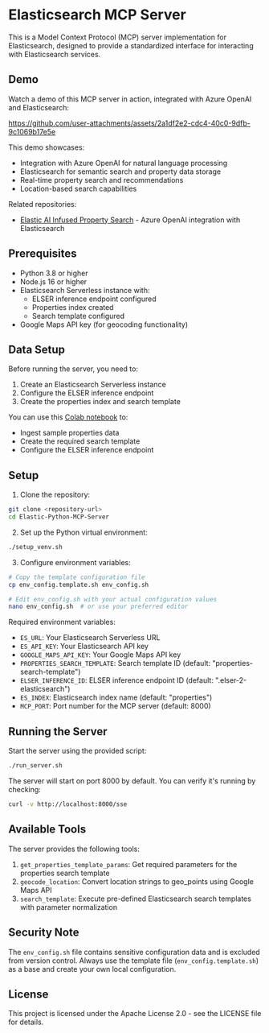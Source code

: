 # Elasticsearch MCP Server

This is a Model Context Protocol (MCP) server implementation for Elasticsearch, designed to provide a standardized interface for interacting with Elasticsearch services.

## Demo

Watch a demo of this MCP server in action, integrated with Azure OpenAI and Elasticsearch:


https://github.com/user-attachments/assets/2a1df2e2-cdc4-40c0-9dfb-9c1069b17e5e


This demo showcases:
- Integration with Azure OpenAI for natural language processing
- Elasticsearch for semantic search and property data storage
- Real-time property search and recommendations
- Location-based search capabilities

Related repositories:
- [Elastic AI Infused Property Search](https://github.com/sunilemanjee/Elastic-AI-Infused-Property-Search) - Azure OpenAI integration with Elasticsearch

## Prerequisites

- Python 3.8 or higher
- Node.js 16 or higher
- Elasticsearch Serverless instance with:
  - ELSER inference endpoint configured
  - Properties index created
  - Search template configured
- Google Maps API key (for geocoding functionality)

## Data Setup

Before running the server, you need to:
1. Create an Elasticsearch Serverless instance
2. Configure the ELSER inference endpoint
3. Create the properties index and search template

You can use this [Colab notebook](https://colab.research.google.com/drive/1hy6XiWBrNiXMQvpjf-Bwd6FSd76aijPt?usp=sharing) to:
- Ingest sample properties data
- Create the required search template
- Configure the ELSER inference endpoint

## Setup

1. Clone the repository:
```bash
git clone <repository-url>
cd Elastic-Python-MCP-Server
```

2. Set up the Python virtual environment:
```bash
./setup_venv.sh
```

3. Configure environment variables:
```bash
# Copy the template configuration file
cp env_config.template.sh env_config.sh

# Edit env_config.sh with your actual configuration values
nano env_config.sh  # or use your preferred editor
```

Required environment variables:
- `ES_URL`: Your Elasticsearch Serverless URL
- `ES_API_KEY`: Your Elasticsearch API key
- `GOOGLE_MAPS_API_KEY`: Your Google Maps API key
- `PROPERTIES_SEARCH_TEMPLATE`: Search template ID (default: "properties-search-template")
- `ELSER_INFERENCE_ID`: ELSER inference endpoint ID (default: ".elser-2-elasticsearch")
- `ES_INDEX`: Elasticsearch index name (default: "properties")
- `MCP_PORT`: Port number for the MCP server (default: 8000)

## Running the Server

Start the server using the provided script:
```bash
./run_server.sh
```

The server will start on port 8000 by default. You can verify it's running by checking:
```bash
curl -v http://localhost:8000/sse
```

## Available Tools

The server provides the following tools:

1. `get_properties_template_params`: Get required parameters for the properties search template
2. `geocode_location`: Convert location strings to geo_points using Google Maps API
3. `search_template`: Execute pre-defined Elasticsearch search templates with parameter normalization

## Security Note

The `env_config.sh` file contains sensitive configuration data and is excluded from version control. Always use the template file (`env_config.template.sh`) as a base and create your own local configuration.

## License

This project is licensed under the Apache License 2.0 - see the LICENSE file for details.

